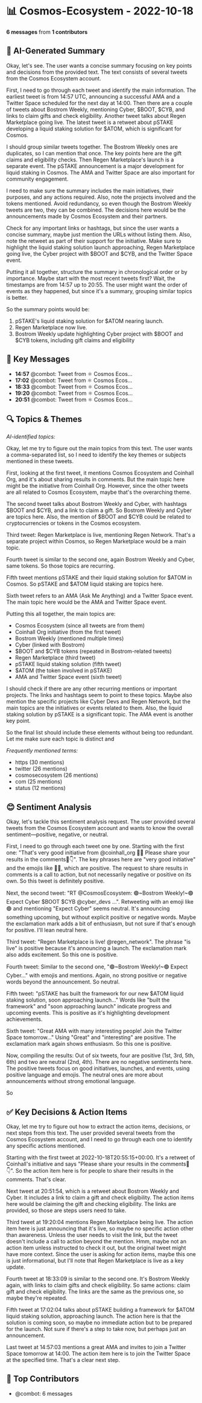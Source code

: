 # 📊 Cosmos-Ecosystem - 2022-10-18
**6 messages** from **1 contributors**

## 📝 AI-Generated Summary
<think>
Okay, let's see. The user wants a concise summary focusing on key points and decisions from the provided text. The text consists of several tweets from the Cosmos Ecosystem account.

First, I need to go through each tweet and identify the main information. The earliest tweet is from 14:57 UTC, announcing a successful AMA and a Twitter Space scheduled for the next day at 14:00. Then there are a couple of tweets about Bostrom Weekly, mentioning Cyber, $BOOT, $CYB, and links to claim gifts and check eligibility. Another tweet talks about Regen Marketplace going live. The latest tweet is a retweet about pSTAKE developing a liquid staking solution for $ATOM, which is significant for Cosmos.

I should group similar tweets together. The Bostrom Weekly ones are duplicates, so I can mention that once. The key points here are the gift claims and eligibility checks. Then Regen Marketplace's launch is a separate event. The pSTAKE announcement is a major development for liquid staking in Cosmos. The AMA and Twitter Space are also important for community engagement.

I need to make sure the summary includes the main initiatives, their purposes, and any actions required. Also, note the projects involved and the tokens mentioned. Avoid redundancy, so even though the Bostrom Weekly tweets are two, they can be combined. The decisions here would be the announcements made by Cosmos Ecosystem and their partners. 

Check for any important links or hashtags, but since the user wants a concise summary, maybe just mention the URLs without listing them. Also, note the retweet as part of their support for the initiative. Make sure to highlight the liquid staking solution launch approaching, Regen Marketplace going live, the Cyber project with $BOOT and $CYB, and the Twitter Space event.

Putting it all together, structure the summary in chronological order or by importance. Maybe start with the most recent tweets first? Wait, the timestamps are from 14:57 up to 20:55. The user might want the order of events as they happened, but since it's a summary, grouping similar topics is better. 

So the summary points would be:

1. pSTAKE's liquid staking solution for $ATOM nearing launch.
2. Regen Marketplace now live.
3. Bostrom Weekly update highlighting Cyber project with $BOOT and $CYB tokens, including gift claims and eligibility

## 💬 Key Messages
- **14:57** @combot: [‌‌‌‌‎⁠](https://twitter.com/CosmosEcosystem/status/1582385249568567297)Tweet from ⚛️ Cosmos Ecos...
- **17:02** @combot: [‌‌‌‌‎⁠](https://twitter.com/CosmosEcosystem/status/1582416713877884941)Tweet from ⚛️ Cosmos Ecos...
- **18:33** @combot: [‌‌‌‌‎⁠](https://twitter.com/CosmosEcosystem/status/1582439634096730113)Tweet from ⚛️ Cosmos Ecos...
- **19:20** @combot: [‌‌‌‌‎⁠](https://twitter.com/CosmosEcosystem/status/1582451444011388929)Tweet from ⚛️ Cosmos Ecos...
- **20:51** @combot: [‌‌‌‌‎⁠](https://twitter.com/CosmosEcosystem/status/1582474551954243584)Tweet from ⚛️ Cosmos Ecos...

## 🔍 Topics & Themes
*AI-identified topics:*
> <think>
Okay, let me try to figure out the main topics from this text. The user wants a comma-separated list, so I need to identify the key themes or subjects mentioned in these tweets.

First, looking at the first tweet, it mentions Cosmos Ecosystem and Coinhall Org, and it's about sharing results in comments. But the main topic here might be the initiative from Coinhall Org. However, since the other tweets are all related to Cosmos Ecosystem, maybe that's the overarching theme.

The second tweet talks about Bostrom Weekly and Cyber, with hashtags $BOOT and $CYB, and a link to claim a gift. So Bostrom Weekly and Cyber are topics here. Also, the mention of $BOOT and $CYB could be related to cryptocurrencies or tokens in the Cosmos ecosystem.

Third tweet: Regen Marketplace is live, mentioning Regen Network. That's a separate project within Cosmos, so Regen Marketplace would be a main topic.

Fourth tweet is similar to the second one, again Bostrom Weekly and Cyber, same tokens. So those topics are recurring.

Fifth tweet mentions pSTAKE and their liquid staking solution for $ATOM in Cosmos. So pSTAKE and $ATOM liquid staking are topics here.

Sixth tweet refers to an AMA (Ask Me Anything) and a Twitter Space event. The main topic here would be the AMA and Twitter Space event.

Putting this all together, the main topics are:

- Cosmos Ecosystem (since all tweets are from them)
- Coinhall Org initiative (from the first tweet)
- Bostrom Weekly (mentioned multiple times)
- Cyber (linked with Bostrom)
- $BOOT and $CYB tokens (repeated in Bostrom-related tweets)
- Regen Marketplace (third tweet)
- pSTAKE liquid staking solution (fifth tweet)
- $ATOM (the token involved in pSTAKE)
- AMA and Twitter Space event (sixth tweet)

I should check if there are any other recurring mentions or important projects. The links and hashtags seem to point to these topics. Maybe also mention the specific projects like Cyber Devs and Regen Network, but the main topics are the initiatives or events related to them. Also, the liquid staking solution by pSTAKE is a significant topic. The AMA event is another key point.

So the final list should include these elements without being too redundant. Let me make sure each topic is distinct and

*Frequently mentioned terms:*
- https (30 mentions)
- twitter (26 mentions)
- cosmosecosystem (26 mentions)
- com (25 mentions)
- status (12 mentions)

## 😊 Sentiment Analysis
<think>
Okay, let's tackle this sentiment analysis request. The user provided several tweets from the Cosmos Ecosystem account and wants to know the overall sentiment—positive, negative, or neutral. 

First, I need to go through each tweet one by one. Starting with the first one: "That's very good initiative from @coinhall_org 🚀😎 Please share your results in the comments🙏👇". The key phrases here are "very good initiative" and the emojis like 🚀😎, which are positive. The request to share results in comments is a call to action, but not necessarily negative or positive on its own. So this tweet is definitely positive.

Next, the second tweet: "RT @CosmosEcosystem: 🟢~Bostrom Weekly!~🟢 Expect Cyber $BOOT $CYB @cyber_devs ...". Retweeting with an emoji like 🟢 and mentioning "Expect Cyber" seems neutral. It's announcing something upcoming, but without explicit positive or negative words. Maybe the exclamation mark adds a bit of enthusiasm, but not sure if that's enough for positive. I'll lean neutral here.

Third tweet: "Regen Marketplace is live! @regen_network". The phrase "is live" is positive because it's announcing a launch. The exclamation mark also adds excitement. So this one is positive.

Fourth tweet: Similar to the second one, "🟢~Bostrom Weekly!~🟢 Expect Cyber..." with emojis and mentions. Again, no strong positive or negative words beyond the announcement. So neutral.

Fifth tweet: "pSTAKE has built the framework for our new $ATOM liquid staking solution, soon approaching launch..." Words like "built the framework" and "soon approaching launch" indicate progress and upcoming events. This is positive as it's highlighting development achievements.

Sixth tweet: "Great AMA with many interesting people! Join the Twitter Space tomorrow..." Using "Great" and "interesting" are positive. The exclamation mark again shows enthusiasm. So this one is positive.

Now, compiling the results: Out of six tweets, four are positive (1st, 3rd, 5th, 6th) and two are neutral (2nd, 4th). There are no negative sentiments here. The positive tweets focus on good initiatives, launches, and events, using positive language and emojis. The neutral ones are more about announcements without strong emotional language.

So

## ✅ Key Decisions & Action Items
<think>
Okay, let me try to figure out how to extract the action items, decisions, or next steps from this text. The user provided several tweets from the Cosmos Ecosystem account, and I need to go through each one to identify any specific actions mentioned.

Starting with the first tweet at 2022-10-18T20:55:15+00:00. It's a retweet of Coinhall's initiative and says "Please share your results in the comments🙏👇". So the action item here is for people to share their results in the comments. That's clear.

Next tweet at 20:51:54, which is a retweet about Bostrom Weekly and Cyber. It includes a link to claim a gift and check eligibility. The action items here would be claiming the gift and checking eligibility. The links are provided, so those are steps users need to take.

Third tweet at 19:20:04 mentions Regen Marketplace being live. The action item here is just announcing that it's live, so maybe no specific action other than awareness. Unless the user needs to visit the link, but the tweet doesn't include a call to action beyond the mention. Hmm, maybe not an action item unless instructed to check it out, but the original tweet might have more context. Since the user is asking for action items, maybe this one is just informational, but I'll note that Regen Marketplace is live as a key update.

Fourth tweet at 18:33:09 is similar to the second one. It's Bostrom Weekly again, with links to claim gifts and check eligibility. So same actions: claim gift and check eligibility. The links are the same as the previous one, so maybe they're repeated.

Fifth tweet at 17:02:04 talks about pSTAKE building a framework for $ATOM liquid staking solution, approaching launch. The action here is that the solution is coming soon, so maybe no immediate action but to be prepared for the launch. Not sure if there's a step to take now, but perhaps just an announcement.

Last tweet at 14:57:03 mentions a great AMA and invites to join a Twitter Space tomorrow at 14:00. The action item here is to join the Twitter Space at the specified time. That's a clear next step.

## 👥 Top Contributors
- @combot: 6 messages